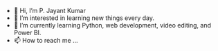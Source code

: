 - 👋 Hi, I’m P. Jayant Kumar 
- 👀 I’m interested in learning new things every day. 
- 🌱 I’m currently learning Python, web development, video editing, and Power BI.
- 📫 How to reach me ... 

<!---
Jayantkumar8263/Jayantkumar8263 is a ✨ special ✨ repository because its `README.md` (this file) appears on your GitHub profile.
You can click the Preview link to take a look at your changes.
--->
